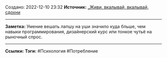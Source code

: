 Создано: 2022-12-10 23:32
**Источник:** [_Живи, вкалывай, вкалывай, сдохни](_Живи,%20вкалывай,%20вкалывай,%20сдохни.md)
***
**Заметка:**  Умение вешать лапшу на уши значило куда бльше, чем навыки программирования, дизайнерский курс или тонкое чутьё на рыночный спрос.
***
**Ссылки:** 
**Тэги:** #Психология #Потребление 

